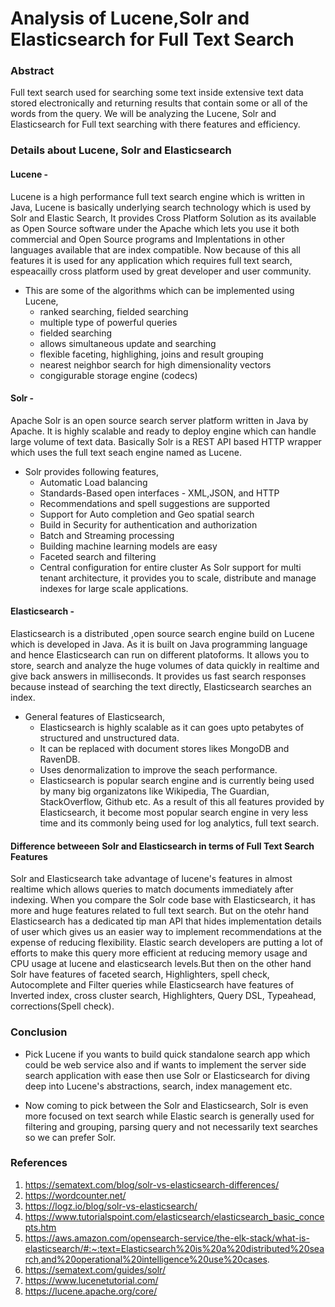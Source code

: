 # Analysis of Lucene,Solr and Elasticsearch for Full Text Search

### Abstract

Full text search used for searching some text inside extensive text data stored electronically and returning results that contain some or all of the words from the query. We will be analyzing the Lucene, Solr and Elasticsearch for Full text searching with there features and efficiency. 
  
### Details about Lucene, Solr and Elasticsearch


  #### Lucene -

Lucene is a high performance full text search engine which is written in Java, Lucene is basically underlying search technology which is used by Solr and Elastic Search, It provides Cross Platform Solution as its available as Open Source software under the Apache which lets you use it both commercial and Open Source programs and Implentations in other languages available that are index compatible. Now because of this all features it is used for any application which requires full text search, espeacailly cross platform used by great developer and user community.

* This are some of the algorithms which can be implemented using Lucene,
    - ranked searching, fielded searching
    - multiple type of powerful queries
    - fielded searching
    - allows simultaneous update and searching
    - flexible faceting, highlighing, joins and result grouping
    - nearest neighbor search for high dimensionality vectors
    - congigurable storage engine (codecs)
  
#### Solr -
    
Apache Solr is an open source search server platform written in Java by Apache. It is highly scalable and ready to deploy engine which can handle large volume of text data. Basically Solr is a REST API based HTTP wrapper which uses the full text seach engine named as Lucene. 
    
* Solr provides following features,
    - Automatic Load balancing
    - Standards-Based open interfaces - XML,JSON, and HTTP
    - Recommendations and spell suggestions are supported
    - Support for Auto completion and Geo spatial search
    - Build in Security for authentication and authorization
    - Batch and Streaming processing
    - Building machine learning models are easy
    - Faceted search and filtering
    - Central configuration for entire cluster
As Solr support for multi tenant architecture, it provides you to scale, distribute and manage indexes for large scale applications.
    
#### Elasticsearch -

Elasticsearch is a distributed ,open source search engine build on Lucene which is developed in Java. As it is built on Java programming language and hence 
Elasticsearch can run on different platoforms. It allows you to store, search and analyze the huge volumes of data quickly in realtime and give back answers in 
milliseconds. It provides us fast search responses because instead of searching the text directly, Elasticsearch searches an index.

* General features of Elasticsearch,
    - Elasticsearch is highly scalable as it can goes upto petabytes of structured and unstructured data.
    - It can be replaced with document stores likes MongoDB and RavenDB.
    - Uses denormalization to improve the seach performance.
    - Elasticsearch is popular search engine and is currently being used by many big organizatons 
      like Wikipedia, The Guardian, StackOverflow, Github etc.
As a result of this all features provided by Elasticsearch, it become most popular search engine in very less time and its commonly being used for log analytics, 
full text search.
  
#### Difference betweeen Solr and Elasticsearch in terms of Full Text Search Features
    
Solr and Elasticsearch take advantage of lucene's features in almost realtime which allows queries to match documents immediately after indexing.
When you compare the Solr code base with Elasticsearch, it has more and huge features related to full text search. But on the otehr hand Elasticsearch has a dedicated tip man API that hides implementation details of user which gives us an easier way to implement recommendations at the expense of reducing flexibility. Elastic search developers are putting a lot of efforts to make this query more efficient at reducing memory usage and CPU usage at lucene and elasticsearch levels.But then on the other hand Solr have features of faceted search, Highlighters, spell check, Autocomplete and Filter queries while Elasticsearch have features of Inverted index, cross cluster search, Highlighters, Query DSL, Typeahead, corrections(Spell check). 
    
### Conclusion
  
  * Pick Lucene if you wants to build quick standalone search app which could be web service also and 
    if wants to implement the server side search application with ease then use Solr or Elasticsearch for 
    diving deep into Lucene's abstractions, search, index management etc.
   
  * Now coming to pick between the Solr and Elasticsearch, Solr is even more focused on text search while 
    Elastic search is generally used for filtering and grouping, parsing query and not necessarily text searches so we can prefer Solr.

### References

1. https://sematext.com/blog/solr-vs-elasticsearch-differences/
2. https://wordcounter.net/
3. https://logz.io/blog/solr-vs-elasticsearch/
4. https://www.tutorialspoint.com/elasticsearch/elasticsearch_basic_concepts.htm
5. https://aws.amazon.com/opensearch-service/the-elk-stack/what-is-elasticsearch/#:~:text=Elasticsearch%20is%20a%20distributed%20search,and%20operational%20intelligence%20use%20cases.
6. https://sematext.com/guides/solr/
7. https://www.lucenetutorial.com/
8. https://lucene.apache.org/core/
